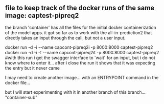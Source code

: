 ## file to keep track of the docker runs of the same image: captest-pipreq2

the branch 'container' has all the files for the initial docker containerization of the model apps.  it got so far as to work with the all-in-prediction2 that directly takes an input through the call, but not a user input.

docker run -d -i --name capcont-pipreq2i  -p 8000:8000 captest-pipreq2
docker run -d -i -t --name capcont-pipreq2it  -p 8000:8000 captest-pipreq2 #with this run i get the swagger interface to 'wait' for an input, but i do not know where to enter it...  after i close the run it shows that it was expecting the entry but it never came

I may need to create another image...  with an  ENTRYPOINT command in the docker file...

but I will start experimenting with it in another branch of this branch...  "container-sub"